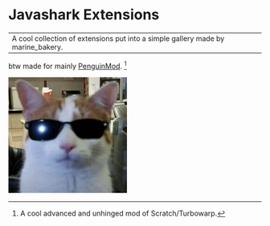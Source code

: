 # Javashark Extensions
<table><tr><td>A cool collection of extensions put into a simple gallery made by marine_bakery.</td></tr></table>

btw made for mainly [PenguinMod](https://penguinmod.com/). [^1]

![cat](img/favicon.png)

[^1]: A cool advanced and unhinged mod of Scratch/Turbowarp.
